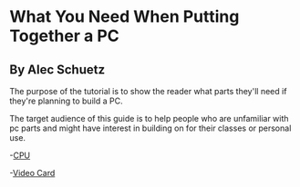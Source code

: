 # What You Need When Putting Together a PC
## By Alec Schuetz
The purpose of the tutorial is to show the reader what parts they'll need if they're planning to build a PC. 

The target audience of this guide is to help people who are unfamiliar with pc parts and might have interest in building on for their classes or personal use.

-[CPU](https://github.com/Gallade105/Gallade105/blob/main/cpu.md)

-[Video Card](https://github.com/Gallade105/Gallade105/blob/main/videocard.md)
